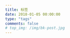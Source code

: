 ```yaml
---
title: 标签
date: 2018-01-05 00:00:00
type: "tags"
comments: false
# top_img: /img/bk-post.jpg
---
```

